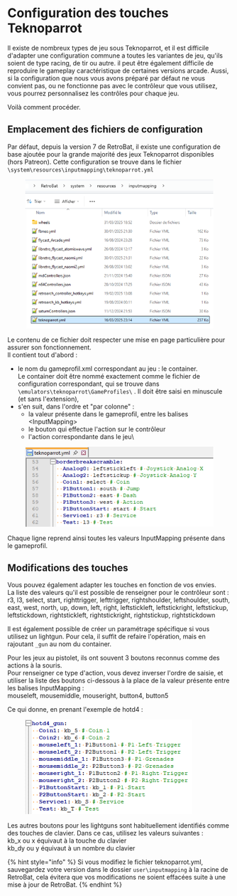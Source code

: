 # Configuration des touches Teknoparrot

Il existe de nombreux types de jeu sous Teknoparrot, et il est difficile d'adapter une configuration commune a toutes les variantes de jeu, qu'ils soient de type racing, de tir ou autre. il peut être également difficile de reproduire le gameplay caractéristique de certaines versions arcade. Aussi, si la configuration que nous vous avons préparé par défaut ne vous convient pas, ou ne fonctionne pas avec le contrôleur que vous utilisez, vous pourrez personnalisez les contrôles pour chaque jeu.

Voilà comment procéder.

## Emplacement des fichiers de configuration

Par défaut, depuis la version 7 de RetroBat, il existe une configuration de base ajoutée pour la grande majorité des jeux Teknoparrot disponibles (hors Patreon). Cette configuration se trouve dans le fichier `\system\resources\inputmapping\teknoparrot.yml`&#x20;

<div align="left"><figure><img src="../../.gitbook/assets/2025-04-12_15h09_36.png" alt=""><figcaption></figcaption></figure></div>

Le contenu de ce fichier doit respecter une mise en page particulière pour assurer son fonctionnement.\
Il contient tout d'abord :&#x20;

* le nom du gameprofil.xml correspondant au jeu : le container.\
  Le container doit être nommé exactement comme le fichier de configuration correspondant, qui se trouve dans `\emulators\teknoparrot\GameProfiles\` . Il doit être saisi en minuscule (et sans l'extension),
* s'en suit, dans l'ordre et "par colonne" :&#x20;
  * la valeur présente dans le gameprofil, entre les balises \<InputMapping>
  * le bouton qui effectue l'action sur le contrôleur
  * l'action correspondante dans le jeu\


<div align="left"><figure><img src="../../.gitbook/assets/2025-04-12_19h31_22.png" alt=""><figcaption></figcaption></figure></div>

Chaque ligne reprend ainsi toutes les valeurs InputMapping présente dans le gameprofil.



## Modifications des touches

Vous pouvez également adapter les touches en fonction de vos envies. \
La liste des valeurs qu'il est possible de renseigner pour le contrôleur sont :\
r3, l3, select, start, righttrigger, lefttrigger, rightshoulder, leftshoulder, south, east, west, north, up, down, left, right, leftstickleft, leftstickright, leftstickup, leftstickdown, rightstickleft, rightstickright, rightstickup, rightstickdown

Il est également possible de créer un paramétrage spécifique si vous utilisez un lightgun. Pour cela, il suffit de refaire l'opération, mais en rajoutant `_gun` au nom du container.

Pour les jeux au pistolet, ils ont souvent 3 boutons reconnus comme des actions à la souris. \
Pour renseigner ce type d'action, vous devez inverser l'ordre de saisie, et utiliser la liste des boutons ci-dessous à la place de la valeur présente entre les balises InputMapping :\
mouseleft, mousemiddle, mouseright, button4, button5

Ce qui donne, en prenant l'exemple de hotd4 :&#x20;

<div align="left"><figure><img src="../../.gitbook/assets/2025-04-12_23h01_34.png" alt=""><figcaption></figcaption></figure></div>

Les autres boutons pour les lightguns sont habituellement identifiés comme des touches de clavier. Dans ce cas, utilisez les valeurs suivantes : \
kb\_x ou x équivaut à la touche du clavier\
kb\_dy ou y équivaut à un nombre du clavier

{% hint style="info" %}
Si vous modifiez le fichier teknoparrot.yml, sauvegardez votre version dans le dossier `user\inputmapping` à la racine de RetroBat, cela évitera que vos modifications ne soient effacées suite à une mise à jour de RetroBat.
{% endhint %}

